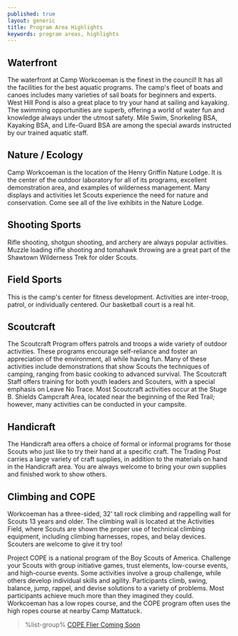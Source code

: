 ```yaml
---
published: true
layout: generic
title: Program Area Highlights
keywords: program areas, highlights
---
```


## Waterfront

The waterfront at Camp Workcoeman is the finest in the council! It has all the
facilities for the best aquatic programs. The camp's fleet of boats and canoes
includes many varieties of sail boats for beginners and experts. West Hill Pond
is also a great place to try your hand at sailing and kayaking. The swimming
opportunities are superb, offering a world of water fun and knowledge always
under the utmost safety. Mile Swim, Snorkeling BSA, Kayaking BSA, and
Life-Guard BSA are among the special awards instructed by our trained aquatic
staff.

## Nature / Ecology

Camp Workcoeman is the location of the Henry Griffin Nature Lodge. It is the
center of the outdoor laboratory for all of its programs, excellent
demonstration area, and examples of wilderness management. Many displays and
activities let Scouts experience the need for nature and conservation. Come see
all of the live exhibits in the Nature Lodge.

## Shooting Sports

Rifle shooting, shotgun shooting, and archery are always popular activities.
Muzzle loading rifle shooting and tomahawk throwing are a great part of the
Shawtown Wilderness Trek for older Scouts.

## Field Sports

This is the camp's center for fitness development. Activities are inter-troop,
patrol, or individually centered. Our basketball court is a real hit.

## Scoutcraft

The Scoutcraft Program offers patrols and troops a wide variety of outdoor
activities. These programs encourage self-reliance and foster an appreciation
of the environment, all while having fun. Many of these activities include
demonstrations that show Scouts the techniques of camping, ranging from basic
cooking to advanced survival. The Scoutcraft Staff offers training for both
youth leaders and Scouters, with a special emphasis on Leave No Trace. Most
Scoutcraft activities occur at the Stuge B. Shields Campcraft Area, located
near the beginning of the Red Trail; however, many activities can be conducted
in your campsite.

## Handicraft

The Handicraft area offers a choice of formal or informal programs for those
Scouts who just like to try their hand at a specific craft. The Trading Post
carries a large variety of craft supplies, in addition to the materials on hand
in the Handicraft area. You are always welcome to bring your own supplies and
finished work to show others.

## Climbing and COPE


Workcoeman has a three-sided, 32' tall rock climbing and rappelling wall for
Scouts 13 years and older. The climbing wall is located at the Activities
Field, where Scouts are shown the proper use of technical climbing equipment,
including climbing harnesses, ropes, and belay devices. Scouters are welcome to
give it try too!

Project COPE is a national program of the Boy Scouts of America. Challenge your
Scouts with group initiative games, trust elements, low-course events, and
high-course events. Some activities involve a group challenge, while others
develop individual skills and agility. Participants climb, swing, balance,
jump, rappel, and devise solutions to a variety of problems. Most participants
achieve much more than they imagined they could. Workcoeman has a low ropes
course, and the COPE program often uses the high ropes course at nearby Camp
Mattatuck.

> %list-group%
> <a href="#" class="list-group-item">COPE Flier Coming Soon</a>
